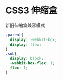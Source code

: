 # CSS3 伸缩盒

新旧伸缩盒兼容模式
```CSS
.parent{
  display: -webkit-box;
  display: flex;
}
.sub{
  display: block;
  -webkit-box-flex: 1;
  flex: 1;
}
```
